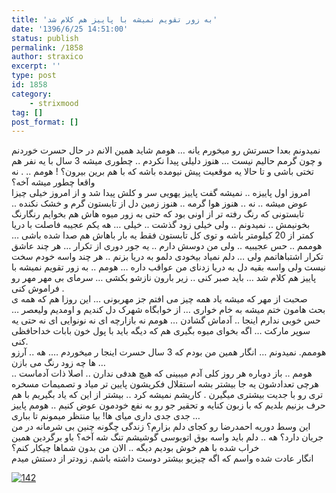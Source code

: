 ```yaml
---
title: 'به زور تقویم نمیشه با پاییز هم کلام شد'
date: '1396/6/25 14:51:00'
status: publish
permalink: /1858
author: straxico
excerpt: ''
type: post
id: 1858
category:
    - strixmood
tag: []
post_format: []
---
```

نمیدونم بعدا حسرتش رو میخورم یانه … هومم شاید همین الانم در حال حسرت خوردنم و چون گرمم حالیم نیست … هنوز دلیلی پیدا نکردم .. چطوری میشه 3 سال با یه نفر هم تختی باشی و تا حالا یه موقعیت پیش نیومده باشه که با هم برین بیرون؟ ! هومم .. . نه واقعا چطور میشه آخه؟  
امروز اول پاییزه .. نمیشه گفت پاییز یهویی سر و کلش پیدا شد و از امروز خیلی چیزا عوض میشه .. نه .. هنوز هوا گرمه .. هنوز زمین دل از تابستون گرم و خشک نکنده .. تابستونی که رنگ رفته تر از اونی بود که حتی به زور میوه هاش هم بخوایم رنگارنگ بخونیمش .. نمیدونم .. ولی خیلی زود گذشت .. خیلی … هه یکم عجیبه فاصلت با دریا کمتر از 20 کیلومتر باشه و توی کل تابستون فقط یه بار باهاش هم صدا شده باشی … هوممم .. حس عجیبیه .. ولی من دوسش دارم .. یه جور دوری از تکرار … هر چند عاشق تکرار اشتباهاتمم ولی … دلم نمیاد بیخودی دلمو به دریا بزنم .. هر چند واسه خودم سخت نیست ولی واسه بقیه دل به دریا زدنای من عواقب داره … هومم .. به زور تقویم نمیشه با پاییز هم کلام شد … باید صبر کنی .. زیر بارون نازشو بکشی … سرمای بی مهر مهر رو فراموش کنی .  
صحبت از مهر که میشه یاد همه چیز می افتم جز مهربونی … این روزا هم که همه ی بحث هامون ختم میشه به خام خواری … از خوابگاه شهرک دل کندیم و اومدیم ولیعصر … حس خوبی ندارم اینجا .. آدماش گشادن … هومم نه بازارچه ای نه نونوایی ای نه حتی یه سوپر مارکت … اگه بخوای میوه بگیری هم که دیگه باید با پول خون بابات خداحافظی کنی.  
هوممم. نمیدونم … انگار همین من بودم که 3 سال حسرت اینجا ر میخوردم …. هه .. آرزو ها چه زود رنگ می بازن …  
هومم .. باز دوباره هر روز کلی آدم میبینی که هیچ هدفی ندارن .. اصلا ذات آدماست .. هرچی تعدادشون یه جا بیشتر بشه استقلال فکریشون پایین تر میاد و تصمیمات مسخره تری رو با جدیت بیشتری میگیرن . کاریشم نمیشه کرد .. بیشتر از این که یاد بگیریم با هم حرف بزنیم بلدیم که با زبون کنایه و تحقیر جو رو به نفع خودمون عوض کنیم .. هومم پاییز جدی جدی داری میای ها! بیا منتظر میمونم تا بباری …  
این وسط دوریه احمدرضا رو کجای دلم بزارم؟ زندگی چگونه چنین بی شرمانه در من جریان دارد؟ هه .. دلم باید واسه بوق اتوبوسی گوشیشم تنگ شه آخه؟ باو برگردین همین خراب شده با هم خوش بودیم دیگه .. الان من بدون شماها چیکار کنم؟  
انگار عادت شده واسم که اگه چیزیو بیشتر دوست داشته باشم. زودتر از دستش میدم

[![142](../../uploads/2015/10/142-300x300.png)](http://localhost/wp-content/uploads/2015/10/142.png)